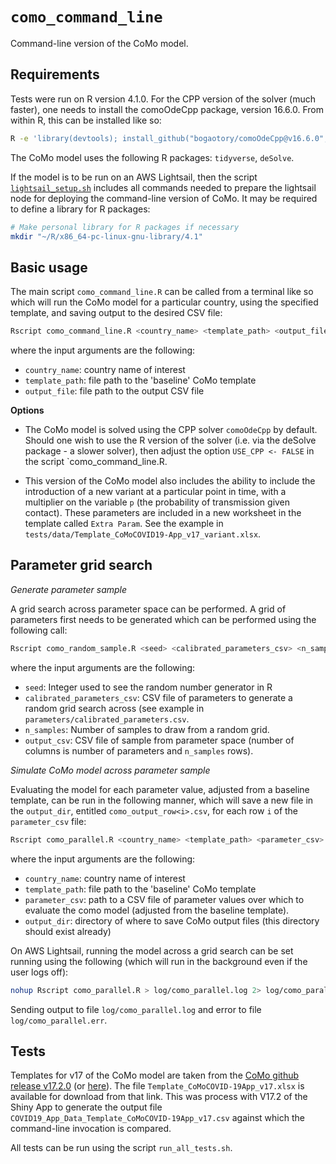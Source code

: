 # `como_command_line`


Command-line version of the CoMo model.  


Requirements
------------

Tests were run on R version 4.1.0.  For the CPP version of the solver (much faster), one needs to install the comoOdeCpp package, version 16.6.0.  From within R, this can be installed like so: 

```bash
R -e 'library(devtools); install_github("bogaotory/comoOdeCpp@v16.6.0", subdir="comoOdeCpp")'
```

The CoMo model uses the following R packages: `tidyverse`, `deSolve`.  


If the model is to be run on an AWS Lightsail, then the script [`lightsail_setup.sh`](lightsail_setup.sh) includes all commands needed to prepare the lightsail node for deploying the command-line version of CoMo.  It may be required to define a library for R packages: 

```bash
# Make personal library for R packages if necessary
mkdir "~/R/x86_64-pc-linux-gnu-library/4.1"
```

Basic usage
-----------

The main script `como_command_line.R` can be called from a terminal like so which will run the CoMo model for a particular country, using the specified template, and saving output to the desired CSV file: 
```bash
Rscript como_command_line.R <country_name> <template_path> <output_file>
```

where the input arguments are the following: 

* `country_name`: country name of interest
* `template_path`: file path to the 'baseline' CoMo template
* `output_file`: file path to the output CSV file


**Options**

* The CoMo model is solved using the CPP solver `comoOdeCpp` by default.  Should one wish to use the R version of the solver (i.e. via the deSolve package - a slower solver), then adjust the option `USE_CPP <- FALSE` in the script `como_command_line.R.  

* This version of the CoMo model also includes the ability to include the introduction of a new variant at a particular point in time, with a multiplier on the variable `p` (the probability of transmission given contact).  These parameters are included in a new worksheet in the template called `Extra Param`.  See the example in `tests/data/Template_CoMoCOVID19-App_v17_variant.xlsx`.  

Parameter grid search
---------------------

*Generate parameter sample*


A grid search across parameter space can be performed.  A grid of parameters first needs to be generated which can be performed using the following call:

```bash
Rscript como_random_sample.R <seed> <calibrated_parameters_csv> <n_samples> <output_csv>
```
where the input arguments are the following: 

* `seed`: Integer used to see the random number generator in R
* `calibrated_parameters_csv`: CSV file of parameters to generate a random grid search across (see example in `parameters/calibrated_parameters.csv`.  
* `n_samples`: Number of samples to draw from a random grid.  
* `output_csv`: CSV file of sample from parameter space (number of columns is number of parameters and `n_samples` rows).  


*Simulate CoMo model across parameter sample*

Evaluating the model for each parameter value, adjusted from a baseline template, can be run in the following manner, which will save a new file in the `output_dir`, entitled `como_output_row<i>.csv`, for each row `i` of the `parameter_csv` file: 

```bash
Rscript como_parallel.R <country_name> <template_path> <parameter_csv> <output_dir>
```

where the input arguments are the following: 

* `country_name`: country name of interest
* `template_path`: file path to the 'baseline' CoMo template
* `parameter_csv`: path to a CSV file of parameter values over which to evaluate the como model (adjusted from the baseline template).  
* `output_dir`: directory of where to save CoMo output files (this directory should exist already)


On AWS Lightsail, running the model across a grid search can be set running using the following (which will run in the background even if the user logs off): 

```bash
nohup Rscript como_parallel.R > log/como_parallel.log 2> log/como_parallel.err &
```
Sending output to file `log/como_parallel.log` and error to file `log/como_parallel.err`.  


Tests
-----

Templates for v17 of the CoMo model are taken from the [CoMo github release v17.2.0](https://github.com/ocelhay/como/tree/1b61938191d9f63d512a3aaec9f5271a3ca0ed5a) (or [here](https://github.com/ocelhay/como/releases/tag/v17.2.0)).  The file `Template_CoMoCOVID-19App_v17.xlsx` is available for download from that link.  This was process with V17.2 of the Shiny App to generate the output file `COVID19_App_Data_Template_CoMoCOVID-19App_v17.csv` against which the command-line invocation is compared.  


All tests can be run using the script `run_all_tests.sh`.  

